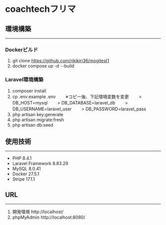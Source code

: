 # coachtechフリマ

## 環境構築
---

### Dockerビルド
1. git clone https://github.com/rikikiri36/mogitest1
2. docker compose up -d --build

### Laravel環境構築
1. composer install
2. cp .env.example .env
　　※コピー後、下記環境変数を変更
　　> DB_HOST=mysql
　　> DB_DATABASE=laravel_db
　　> DB_USERNAME=laravel_user
　　> DB_PASSWORD=laravel_pass
3. php artisan key:generate
4. php artisan migrate:fresh
5. php artisan db:seed

## 使用技術
---

- PHP 8.4.1
- Laravel Framework 8.83.29
- MySQL 8.0.41
- Docker 27.5.1
- Stripe 17.1.1

## URL
---

1. 開発環境
   http://localhost/
2. phpMyAdmin
   http://localhost:8080/
